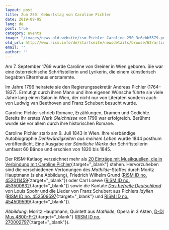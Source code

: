 ```yaml
---
layout: post
title: Zum 250. Geburtstag von Caroline Pichler
date: 2019-09-05
lang: de
post: true
category: events
image: "/images/news-old-website/csm_Pichler_Caroline_250_3c6ebb5579.png"
old_url: http://www.rism.info/de/startseite/newsdetails/browse/62/article/64/caroline-pichler-at-250.html
email: ''
author: ''
---
```



Am 7. September 1769 wurde Caroline von Greiner in Wien geboren. Sie war eine österreichische Schriftstellerin und Lyrikerin, die einem künstlerisch begabten Elternhaus entstammte.

Im Jahre 1796 heiratete sie den Regierungssekretär Andreas Pichler (1764–1837). Ermutigt durch ihren Mann und ihre eigenen Wünsche führte sie viele Jahre lang einen Salon in Wien, der nicht nur von Literaten sondern auch von Ludwig van Beethoven und Franz Schubert besucht wurde.

Caroline Pichler schrieb Romane, Erzählungen, Dramen und Gedichte. Bereits ihr erstes Werk _Gleichnisse_ von 1799 war erfolgreich. Berühmt wurde sie vor allem durch ihre historischen Romane.

Caroline Pichler starb am 9. Juli 1843 in Wien. Ihre vierbändige Autobiographie _Denkwürdigkeiten aus meinem Leben_ wurde 1844 posthum veröffentlicht. Eine Ausgabe der _Sämtliche Werke_ der Schriftstellerin umfasst 60 Bände und erschien von 1820 bis 1845.

Der RISM-Katlaog verzeichnet mehr als [20 Einträge mit Musikquellen, die in Verbindung mit Caroline Pichler](https://opac.rism.info/search?id=pe18012&View=rism){:target="_blank"} stehen. Hervorzuheben sind die verschiedenen Vertonungen des _Mathilde_-Stoffes durch Moritz Hauptmann (siehe Abbildung), Friedrich Wilhelm Grund ([RISM ID no. 452011459](https://opac.rism.info/search?id=452011459&View=rism){:target="_blank"}) oder Carl Loewe ([RISM ID no. 453500832](https://opac.rism.info/search?id=453500832&View=rism){:target="_blank"}) sowie die Kantate [_Das befreite Deutschland_](https://opac.rism.info/search?id=1001013878&View=rism&Language=en) von Louis Spohr und die Lieder von Franz Schubert aus Pichlers _Idyllen_ ([RISM ID no. 452509597](https://opac.rism.info/search?id=452509597&View=rism){:target="_blank"} und [RISM ID no. 454509599](https://opac.rism.info/search?id=452509599&View=rism){:target="_blank"}).


_Abbildung_: Moritz Hauptmann, Quintett aus _Mathilde_, Opera in 3 Akten, [D-Dl Mus.4800-F-2](http://digital.slub-dresden.de/id383785243){:target="_blank"} ([RISM ID no. 270002797](https://opac.rism.info/search?id=270001797&View=rism){:target="_blank"}).

